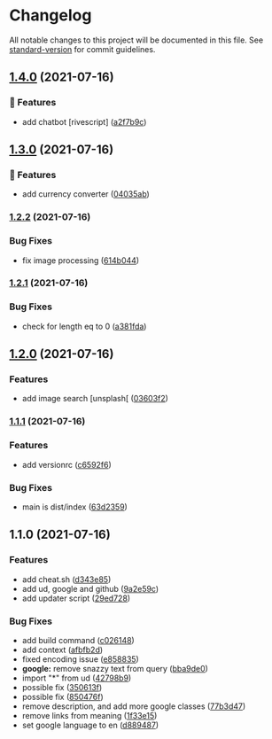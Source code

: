 # Changelog

All notable changes to this project will be documented in this file. See [standard-version](https://github.com/conventional-changelog/standard-version) for commit guidelines.

## [1.4.0](https://github.com/xencodes/snazzybot/compare/v1.3.0...v1.4.0) (2021-07-16)


### 🎉 Features

* add chatbot [rivescript] ([a2f7b9c](https://github.com/xencodes/snazzybot/commits/a2f7b9cdb918deb8e7ab1c9d21df34d094b67940))

## [1.3.0](https://github.com/xencodes/snazzybot/compare/v1.2.2...v1.3.0) (2021-07-16)


### 🎉 Features

* add currency converter ([04035ab](https://github.com/xencodes/snazzybot/commits/04035abb2936cfa5e1f7a1777adce4501cdcdc4b))

### [1.2.2](https://github.com/xencodes/snazzybot/compare/v1.2.1...v1.2.2) (2021-07-16)


### Bug Fixes

* fix image processing ([614b044](https://github.com/xencodes/snazzybot/commits/614b044d7fc9820833e89473763b4ed2f44bfc51))

### [1.2.1](https://github.com/xencodes/snazzybot/compare/v1.2.0...v1.2.1) (2021-07-16)


### Bug Fixes

* check for length eq to 0 ([a381fda](https://github.com/xencodes/snazzybot/commits/a381fda390dd18ac9ea701f699ca2869563cd3ea))

## [1.2.0](https://github.com/xencodes/snazzybot/compare/v1.1.1...v1.2.0) (2021-07-16)


### Features

* add image search [unsplash[ ([03603f2](https://github.com/xencodes/snazzybot/commits/03603f2dec90f5e8a6709f0d8cca02ee842997ac))

### [1.1.1](https://github.com/xencodes/snazzybot/compare/v1.1.0...v1.1.1) (2021-07-16)


### Features

* add versionrc ([c6592f6](https://github.com/xencodes/snazzybot/commits/c6592f6fb6f50ce6af948a9931d6c84a2cbcdcb8))


### Bug Fixes

* main is dist/index ([63d2359](https://github.com/xencodes/snazzybot/commits/63d2359aee9c351208bfe7cd488adc13552c3ed1))

## 1.1.0 (2021-07-16)


### Features

* add cheat.sh ([d343e85](https://github.com/xencodes/snazzybot/commit/d343e859746f305096b5d490a982a79bdd4d11be))
* add ud, google and github ([9a2e59c](https://github.com/xencodes/snazzybot/commit/9a2e59cb198132ac6f62d4aa07b100b6deec1fcc))
* add updater script ([29ed728](https://github.com/xencodes/snazzybot/commit/29ed728b50dfbfd280a6fe0c6d4f8015f1a7c6c7))


### Bug Fixes

* add build command ([c026148](https://github.com/xencodes/snazzybot/commit/c026148df841e2b77dcd3b5c8fb3bec76a2de917))
* add context ([afbfb2d](https://github.com/xencodes/snazzybot/commit/afbfb2d36527904bc5c8f9f7293fe1c2a88acdfe))
* fixed encoding issue ([e858835](https://github.com/xencodes/snazzybot/commit/e85883554bd513dd5a370ac575d8008afbd700d1))
* **google:** remove snazzy text from query ([bba9de0](https://github.com/xencodes/snazzybot/commit/bba9de0a31a485a2377d0b6c6e1a1d676ae43071))
* import "*" from ud ([42798b9](https://github.com/xencodes/snazzybot/commit/42798b99f2b9dcc162df3f879747b721312f3015))
* possible fix ([350613f](https://github.com/xencodes/snazzybot/commit/350613f6e1ab1d48b5693e5d6223f0643cd91705))
* possible fix ([850476f](https://github.com/xencodes/snazzybot/commit/850476f1667019e5d39bfcdcdae76a17456ac4d6))
* remove description, and add more google classes ([77b3d47](https://github.com/xencodes/snazzybot/commit/77b3d473b997ed05baf170f8db97bd0049a42e42))
* remove links from meaning ([1f33e15](https://github.com/xencodes/snazzybot/commit/1f33e15b084024b43f71e9eaba5237fec667b76c))
* set google language to en ([d889487](https://github.com/xencodes/snazzybot/commit/d889487889aacc7435ef30db8cbb74632cb9640a))
